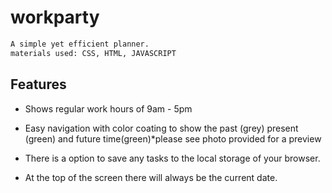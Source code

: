 # workparty

```md
A simple yet efficient planner. 
materials used: CSS, HTML, JAVASCRIPT
```


## Features
- Shows regular work hours of 9am - 5pm

- Easy navigation with color coating to show the past (grey) present (green) and future time(green)*please see photo provided for a preview 

- There is a option to save any tasks to the local storage of your browser. 

- At the top of the screen there will always be the current date. 





